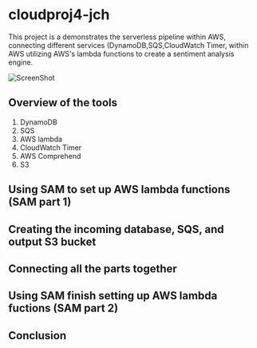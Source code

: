 # cloudproj4-jch

This project is a demonstrates the serverless pipeline within AWS, connecting different services (DynamoDB,SQS,CloudWatch Timer,  within AWS utilizing AWS's lambda functions to create a sentiment analysis engine.

![ScreenShot](https://raw.githubusercontent.com/joehs16/cloudproj4-jch/blob/main/assets/flowchart_proj4.jpg)

## Overview of the tools
1. DynamoDB
2. SQS
3. AWS lambda
4. CloudWatch Timer
5. AWS Comprehend
6. S3

## Using SAM to set up AWS lambda functions (SAM part 1)

## Creating the incoming database, SQS, and output S3 bucket

## Connecting all the parts together

## Using SAM finish setting up AWS lambda fuctions (SAM part 2)

## Conclusion
